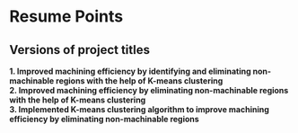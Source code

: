 # Resume Points
## Versions of project titles
**1. Improved machining efficiency by identifying and eliminating non-machinable regions with the help of K-means clustering**  
**2. Improved machining efficiency by eliminating non-machinable regions with the help of K-means clustering**  
**3. Implemented K-means clustering algorithm to improve machining efficiency by eliminating non-machinable regions**  
